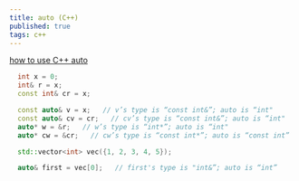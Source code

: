 ```yaml
---
title: auto (C++)
published: true
tags: c++
---
```

[how to use C++ auto](http://swdevmastery.com/dont-use-c-auto-restricting-auto-is-not-the-best-decision-for-your-company-and-it-is-unfair-to-your-developers-instead-train-them-on-how-to-use-it/)

```cpp
  int x = 0;
  int& r = x;
  const int& cr = x;

  const auto& v = x;   // v’s type is “const int&”; auto is “int"
  const auto& cv = cr;   // cv’s type is “const int&”; auto is “int"
  auto* w = &r;   // w’s type is “int*”; auto is “int"
  auto* cw = &cr;   // cw’s type is “const int*”; auto is “const int”

  std::vector<int> vec({1, 2, 3, 4, 5});

  auto& first = vec[0];   // first's type is "int&”; auto is “int” 
```
